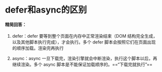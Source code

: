 # defer和async的区别

#### 精简回答：

1. defer：defer 要等到整个页面在内存中正常渲染结束（DOM 结构完全生成，以及其他脚本执行完成），才会执行。多个 defer 脚本会按照它们在页面出现的顺序加载。渲染完再执行

2. async：async 一旦下载完，渲染引擎就会中断渲染，执行这个脚本以后，再继续渲染。多个 async 脚本是不能保证加载顺序的。==“下载完就执行”==
